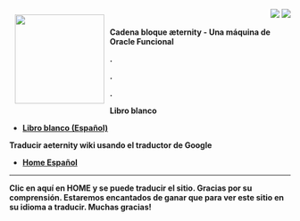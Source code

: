 <a href="http://www.aeternity.com/"><img width="160px" src="https://github.com/aeternity/wiki/blob/master/images/Aeternity-logo.png" align="left" hspace="10" vspace="10"></a>

<p align = right><a target="_blank" href="https://twitter.com/intent/tweet?original_referer=https%3A%2F%2Fabout.twitter.com%2Fresources%2Fbuttons&text=Aeternity:%20scalable%20smart%20contracts%20interfacing%20with%20real%20world%20data&tw_p=tweetbutton&url=http%3A%2F%2Fwww.aeternity.com%2F&via=aetrnty"><img src="http://s30.postimg.org/j2q6ql27h/Tweet.png"></a>
<a target="_blank" href="https://twitter.com/aetrnty"> <img src="https://s24.postimg.org/4xcf9j8xh/Follow-_Twitter.jpg?2"></a>
</p>
<b>Cadena bloque æternity - Una máquina de Oracle Funcional<p>

.

.

.

**Libro blanco**
* [Libro blanco (Español)](Whitepaper_Español)

**Traducir aeternity wiki usando el traductor de Google**
* [Home Español](https://translate.google.com/translate?sl=en&tl=es&u=https://github.com/aeternity/wiki/wiki/)
***
Clic en aquí en HOME y se puede traducir el sitio. Gracias por su comprensión. Estaremos encantados de ganar que para ver este sitio en su idioma a traducir. Muchas gracias!